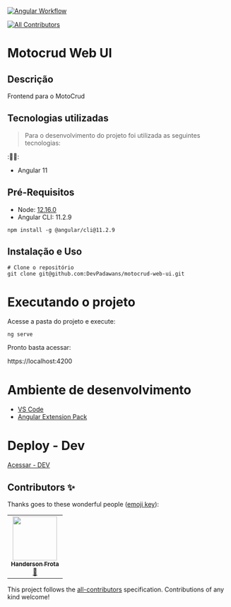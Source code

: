 [![Angular Workflow](https://github.com/DevPadawans/motocrud-web-ui/actions/workflows/main.yml/badge.svg?branch=main)](https://github.com/DevPadawans/motocrud-web-ui/actions/workflows/main.yml)
<!-- ALL-CONTRIBUTORS-BADGE:START - Do not remove or modify this section -->
[![All Contributors](https://img.shields.io/badge/all_contributors-1-orange.svg?style=flat-square)](#contributors-)
<!-- ALL-CONTRIBUTORS-BADGE:END -->

# Motocrud Web UI

## Descrição
Frontend para o MotoCrud

## Tecnologias utilizadas


> Para o desenvolvimento do projeto foi utilizada as seguintes tecnologias:


::technologist:: 

- Angular 11


## Pré-Requisitos
- Node: [12.16.0](https://nodejs.org/download/release/v12.16.0/node-v12.16.0-x64.msi)
- Angular CLI: 11.2.9

```
npm install -g @angular/cli@11.2.9
```

## Instalação e Uso

```
# Clone o repositório
git clone git@github.com:DevPadawans/motocrud-web-ui.git

```

# Executando o projeto

Acesse a pasta do projeto e execute: 

```
ng serve
```

Pronto basta acessar: 

https://localhost:4200

# Ambiente de desenvolvimento

- [VS Code](https://code.visualstudio.com/download)
- [Angular Extension Pack](https://marketplace.visualstudio.com/items?itemName=loiane.angular-extension-pack)

# Deploy - Dev
[Acessar - DEV](https://devpadawans.github.io/motocrud-web-ui)

## Contributors ✨

Thanks goes to these wonderful people ([emoji key](https://allcontributors.org/docs/en/emoji-key)):

<!-- ALL-CONTRIBUTORS-LIST:START - Do not remove or modify this section -->
<!-- prettier-ignore-start -->
<!-- markdownlint-disable -->
<table>
  <tr>
    <td align="center"><a href="http://www.handersonfrota.com.br"><img src="https://avatars.githubusercontent.com/u/150206?v=4?s=100" width="100px;" alt=""/><br /><sub><b>Handerson Frota</b></sub></a><br /><a href="#projectManagement-handersonbf" title="Project Management">📆</a></td>
  </tr>
</table>

<!-- markdownlint-restore -->
<!-- prettier-ignore-end -->

<!-- ALL-CONTRIBUTORS-LIST:END -->

This project follows the [all-contributors](https://github.com/all-contributors/all-contributors) specification. Contributions of any kind welcome!